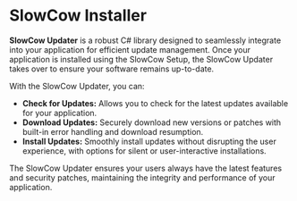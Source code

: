 # SlowCow Installer

**SlowCow Updater** is a robust C# library designed to seamlessly integrate into your application for efficient update management. Once your application is installed using the SlowCow Setup, the SlowCow Updater takes over to ensure your software remains up-to-date.

With the SlowCow Updater, you can:

- **Check for Updates:** Allows you to check for the latest updates available for your application.
- **Download Updates:** Securely download new versions or patches with built-in error handling and download resumption.
- **Install Updates:** Smoothly install updates without disrupting the user experience, with options for silent or user-interactive installations.

The SlowCow Updater ensures your users always have the latest features and security patches, maintaining the integrity and performance of your application.
